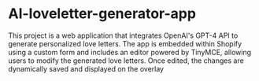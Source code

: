 # AI-loveletter-generator-app
This project is a web application that integrates OpenAI's GPT-4 API to generate personalized love letters. The app is embedded within Shopify using a custom form and includes an editor powered by TinyMCE, allowing users to modify the generated love letters. Once edited, the changes are dynamically saved and displayed on the overlay
